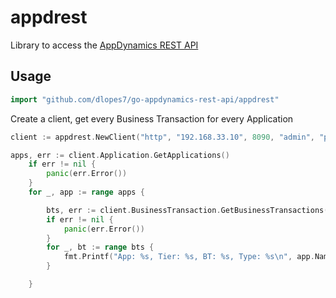 # appdrest #

Library to access the [AppDynamics REST API](https://docs.appdynamics.com/display/PRO43/AppDynamics+APIs)

## Usage ##
```go
import "github.com/dlopes7/go-appdynamics-rest-api/appdrest"
```

Create a client, get every Business Transaction for every Application

```go
client := appdrest.NewClient("http", "192.168.33.10", 8090, "admin", "password", "customer1")

apps, err := client.Application.GetApplications()
	if err != nil {
		panic(err.Error())
	}
	for _, app := range apps {

		bts, err := client.BusinessTransaction.GetBusinessTransactions(app.ID)
		if err != nil {
			panic(err.Error())
		}
		for _, bt := range bts {
			fmt.Printf("App: %s, Tier: %s, BT: %s, Type: %s\n", app.Name, bt.TierName, bt.Name, bt.EntryPointType)
		}

	}
```



